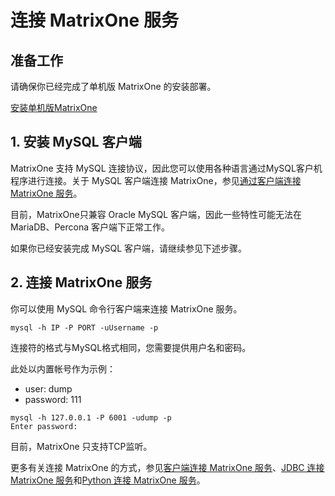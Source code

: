 # **连接 MatrixOne 服务**

## **准备工作**

请确保你已经完成了单机版 MatrixOne 的安装部署。

[安装单机版MatrixOne](install-standalone-matrixone.md)

## **1. 安装 MySQL 客户端**

MatrixOne 支持 MySQL 连接协议，因此您可以使用各种语言通过MySQL客户机程序进行连接。关于 MySQL 客户端连接 MatrixOne，参见[通过客户端连接 MatrixOne 服务](../Develop/connect-mo/client-connect-to-matrixone.md)。

目前，MatrixOne只兼容 Oracle MySQL 客户端，因此一些特性可能无法在 MariaDB、Percona 客户端下正常工作。

如果你已经安装完成 MySQL 客户端，请继续参见下述步骤。

## **2. 连接 MatrixOne 服务**

你可以使用 MySQL 命令行客户端来连接 MatrixOne 服务。

```
mysql -h IP -P PORT -uUsername -p
```

连接符的格式与MySQL格式相同，您需要提供用户名和密码。

此处以内置帐号作为示例：

- user: dump
- password: 111

```
mysql -h 127.0.0.1 -P 6001 -udump -p
Enter password:
```

目前，MatrixOne 只支持TCP监听。

更多有关连接 MatrixOne 的方式，参见[客户端连接 MatrixOne 服务](../Develop/connect-mo/client-connect-to-matrixone.md)、[JDBC 连接 MatrixOne 服务](../Develop/connect-mo/0.6-java-connect-to-matrixone/connect-mo-with-jdbc.md)和[Python 连接 MatrixOne 服务](../Develop/connect-mo/python-connect-to-matrixone.md)。
